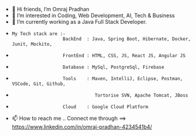 - 👋  Hi friends, I’m Omraj Pradhan
- 👀 I’m interested in Coding, Web Development, AI, Tech & Business
- 🌱 I’m currently working as a Java Full Stack Developer.
-     My Tech stack are :-
                         BackEnd  : Java, Spring Boot, Hibernate, Docker, Junit, Mockito,
-                        FrontEnd : HTML, CSS, JS, React JS, Angular JS
-                        Database : MySql, PostgreSql, Firebase
-                        Tools    : Maven, IntelliJ, Eclipse, Postman, VSCode, Git, Github,
-                                    Tortorise SVN, Apache Tomcat, JBoss
-                        Cloud    : Google Cloud Platform
  
- 📫 How to reach me .. Connect me through ==> https://www.linkedin.com/in/omraj-pradhan-4234541b4/

<!---
om-hub98/om-hub98 is a ✨ special ✨ repository because its `README.md` (this file) appears on your GitHub profile.
You can click the Preview link to take a look at your changes.
--->
